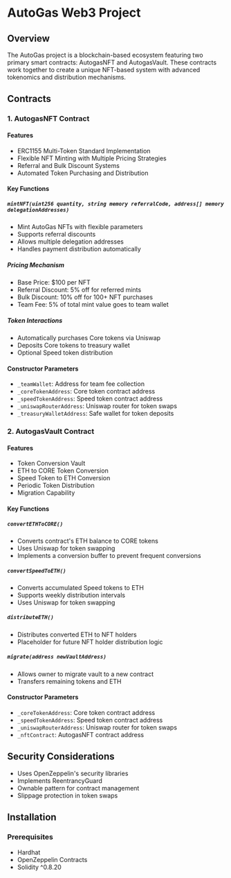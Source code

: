 # AutoGas Web3 Project

## Overview

The AutoGas project is a blockchain-based ecosystem featuring two primary smart contracts: AutogasNFT and AutogasVault. These contracts work together to create a unique NFT-based system with advanced tokenomics and distribution mechanisms.

## Contracts

### 1. AutogasNFT Contract

#### Features
- ERC1155 Multi-Token Standard Implementation
- Flexible NFT Minting with Multiple Pricing Strategies
- Referral and Bulk Discount Systems
- Automated Token Purchasing and Distribution

#### Key Functions

##### `mintNFT(uint256 quantity, string memory referralCode, address[] memory delegationAddresses)`
- Mint AutoGas NFTs with flexible parameters
- Supports referral discounts
- Allows multiple delegation addresses
- Handles payment distribution automatically

##### Pricing Mechanism
- Base Price: $100 per NFT
- Referral Discount: 5% off for referred mints
- Bulk Discount: 10% off for 100+ NFT purchases
- Team Fee: 5% of total mint value goes to team wallet

##### Token Interactions
- Automatically purchases Core tokens via Uniswap
- Deposits Core tokens to treasury wallet
- Optional Speed token distribution

#### Constructor Parameters
- `_teamWallet`: Address for team fee collection
- `_coreTokenAddress`: Core token contract address
- `_speedTokenAddress`: Speed token contract address
- `_uniswapRouterAddress`: Uniswap router for token swaps
- `_treasuryWalletAddress`: Safe wallet for token deposits

### 2. AutogasVault Contract

#### Features
- Token Conversion Vault
- ETH to CORE Token Conversion
- Speed Token to ETH Conversion
- Periodic Token Distribution
- Migration Capability

#### Key Functions

##### `convertETHToCORE()`
- Converts contract's ETH balance to CORE tokens
- Uses Uniswap for token swapping
- Implements a conversion buffer to prevent frequent conversions

##### `convertSpeedToETH()`
- Converts accumulated Speed tokens to ETH
- Supports weekly distribution intervals
- Uses Uniswap for token swapping

##### `distributeETH()`
- Distributes converted ETH to NFT holders
- Placeholder for future NFT holder distribution logic

##### `migrate(address newVaultAddress)`
- Allows owner to migrate vault to a new contract
- Transfers remaining tokens and ETH

#### Constructor Parameters
- `_coreTokenAddress`: Core token contract address
- `_speedTokenAddress`: Speed token contract address
- `_uniswapRouterAddress`: Uniswap router for token swaps
- `_nftContract`: AutogasNFT contract address

## Security Considerations
- Uses OpenZeppelin's security libraries
- Implements ReentrancyGuard
- Ownable pattern for contract management
- Slippage protection in token swaps

## Installation

### Prerequisites
- Hardhat
- OpenZeppelin Contracts
- Solidity ^0.8.20

